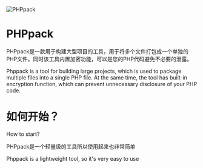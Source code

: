 ![PHPpack](https://www.zyt8.cn/a.png "PHPpack")
# PHPpack
PHPpack是一款用于构建大型项目的工具，用于将多个文件打包成一个单独的PHP文件。同时该工具内置加密功能，可以是您的PHP代码避免不必要的泄露。

Phppack is a tool for building large projects, which is used to package multiple files into a single PHP file. At the same time, the tool has built-in encryption function, which can prevent unnecessary disclosure of your PHP code.
# 如何开始？
How to start?

PHPpack是一个轻量级的工具所以使用起来也非常简单

Phppack is a lightweight tool, so it's very easy to use